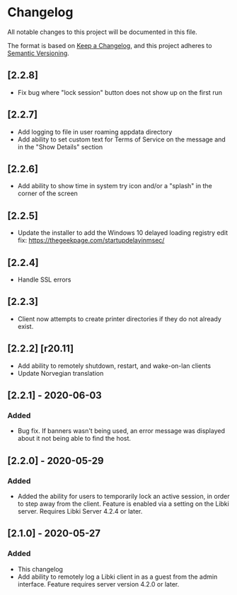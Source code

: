 # Changelog
All notable changes to this project will be documented in this file.

The format is based on [Keep a Changelog](https://keepachangelog.com/en/1.0.0/),
and this project adheres to [Semantic Versioning](https://semver.org/spec/v2.0.0.html).

## [2.2.8]
- Fix bug where "lock session" button does not show up on the first run

## [2.2.7]
- Add logging to file in user roaming appdata directory
- Add ability to set custom text for Terms of Service on the message and in the "Show Details" section

## [2.2.6]
- Add ability to show time in system try icon and/or a "splash" in the corner of the screen

## [2.2.5]
- Update the installer to add the Windows 10 delayed loading registry edit fix: https://thegeekpage.com/startupdelayinmsec/

## [2.2.4]
- Handle SSL errors

## [2.2.3]
- Client now attempts to create printer directories if they do not already exist.

## [2.2.2] [r20.11]
- Add ability to remotely shutdown, restart, and wake-on-lan clients
- Update Norvegian translation

## [2.2.1] - 2020-06-03
### Added
- Bug fix. If banners wasn't being used, an error message was displayed about it not being able to find the host.

## [2.2.0] - 2020-05-29
### Added
- Added the ability for users to temporarily lock an active session, in order to step away from the client. Feature is enabled via a setting on the Libki server. Requires Libki Server 4.2.4 or later.

## [2.1.0] - 2020-05-27
### Added
- This changelog
- Add ability to remotely log a Libki client in as a guest from the admin interface. Feature requires server version 4.2.0 or later.
